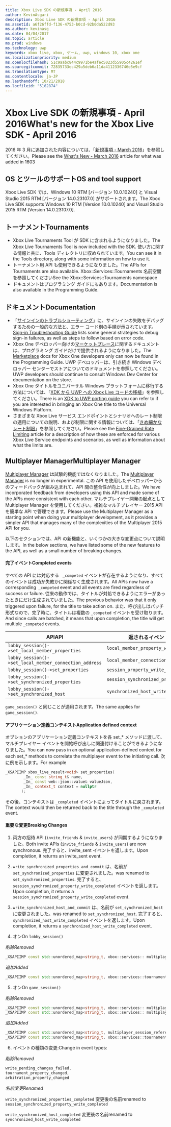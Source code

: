 ```yaml
---
title: Xbox Live SDK の新規事項 - April 2016
author: KevinAsgari
description: Xbox Live SDK の新規事項 - April 2016
ms.assetid: a6f26ffd-f136-4753-b0cd-92b0da522d93
ms.author: kevinasg
ms.date: 04/04/2017
ms.topic: article
ms.prod: windows
ms.technology: uwp
keywords: xbox live, xbox, ゲーム, uwp, windows 10, xbox one
ms.localizationpriority: medium
ms.openlocfilehash: 51c9aabc844c9971be4afec5023d55905c4261ef
ms.sourcegitcommit: 72835733ec429a5deb6a11da4112336746e5e9cf
ms.translationtype: MT
ms.contentlocale: ja-JP
ms.lasthandoff: 10/21/2018
ms.locfileid: "5162874"
---
```

# <a name="whats-new-for-the-xbox-live-sdk---april-2016"></a><span data-ttu-id="a1399-104">Xbox Live SDK の新規事項 - April 2016</span><span class="sxs-lookup"><span data-stu-id="a1399-104">What's new for the Xbox Live SDK - April 2016</span></span>

<span data-ttu-id="a1399-105">2016 年 3 月に追加された内容については、「[新規事項 - March 2016](1603-whats-new.md)」を参照してください。</span><span class="sxs-lookup"><span data-stu-id="a1399-105">Please see the [What's New - March 2016](1603-whats-new.md) article for what was added in 1603</span></span>

## <a name="os-and-tool-support"></a><span data-ttu-id="a1399-106">OS とツールのサポート</span><span class="sxs-lookup"><span data-stu-id="a1399-106">OS and tool support</span></span>
<span data-ttu-id="a1399-107">Xbox Live SDK では、Windows 10 RTM [バージョン 10.0.10240] と Visual Studio 2015 RTM [バージョン 14.0.23107.0] がサポートされます。</span><span class="sxs-lookup"><span data-stu-id="a1399-107">The Xbox Live SDK supports Windows 10 RTM [Version 10.0.10240] and Visual Studio 2015 RTM [Version 14.0.23107.0].</span></span>

## <a name="tournaments"></a><span data-ttu-id="a1399-108">トーナメント</span><span class="sxs-lookup"><span data-stu-id="a1399-108">Tournaments</span></span>
- <span data-ttu-id="a1399-109">Xbox Live Tournaments Tool が SDK に含まれるようになりました。</span><span class="sxs-lookup"><span data-stu-id="a1399-109">The Xbox Live Tournaments Tool is now included with the SDK.</span></span>  <span data-ttu-id="a1399-110">使い方に関する情報と共に、Tools ディレクトリに収められています。</span><span class="sxs-lookup"><span data-stu-id="a1399-110">You can see it in the Tools directory, along with some information on how to use it.</span></span>
- <span data-ttu-id="a1399-111">トーナメント用 API も使用できるようになりました。</span><span class="sxs-lookup"><span data-stu-id="a1399-111">The APIs for Tournaments are also available.</span></span>  <span data-ttu-id="a1399-112">Xbox::Services::Tournaments 名前空間を参照してください</span><span class="sxs-lookup"><span data-stu-id="a1399-112">See the Xbox::Services::Tournaments namespace</span></span>
- <span data-ttu-id="a1399-113">ドキュメントはプログラミング ガイドにもあります。</span><span class="sxs-lookup"><span data-stu-id="a1399-113">Documentation is also available in the Programming Guide.</span></span>

## <a name="documentation"></a><span data-ttu-id="a1399-114">ドキュメント</span><span class="sxs-lookup"><span data-stu-id="a1399-114">Documentation</span></span>
- <span data-ttu-id="a1399-115">「[サインインのトラブルシューティング](../using-xbox-live/troubleshooting/troubleshooting-sign-in.md)」に、サインインの失敗をデバッグするための一般的な方法と、エラー コード別の手順が示されています。</span><span class="sxs-lookup"><span data-stu-id="a1399-115">[Sign-in Troubleshooting Guide](../using-xbox-live/troubleshooting/troubleshooting-sign-in.md) lists some general strategies to debug sign-in failures, as well as steps to follow based on error code.</span></span>
- <span data-ttu-id="a1399-116">Xbox One デベロッパー向けの[マーケットプレース](https://developer.microsoft.com/en-us/games/xbox/docs/xboxlive/xbox-live-partners/xbox-marketplace/marketplace-and-downloadable-content)に関するドキュメントは、プログラミング ガイドだけで提供されるようになりました。</span><span class="sxs-lookup"><span data-stu-id="a1399-116">The [Marketplace](https://developer.microsoft.com/en-us/games/xbox/docs/xboxlive/xbox-live-partners/xbox-marketplace/marketplace-and-downloadable-content) docs for Xbox One developers only can now be found in the Programming Guide.</span></span>  <span data-ttu-id="a1399-117">UWP デベロッパーは、引き続き Windows デベロッパー センターでストアについてのドキュメントを参照してください。</span><span class="sxs-lookup"><span data-stu-id="a1399-117">UWP developers should continue to consult Windows Dev Center for documentation on the store.</span></span>
- <span data-ttu-id="a1399-118">Xbox One タイトルをユニバーサル Windows プラットフォームに移行する方法については、「[XDK から UWP への Xbox Live コードの移植](../using-xbox-live/porting-xbox-live-code-from-xdk-to-uwp.md)」を参照してください。</span><span class="sxs-lookup"><span data-stu-id="a1399-118">There is an [XDK to UWP porting guide](../using-xbox-live/porting-xbox-live-code-from-xdk-to-uwp.md) you can refer to if you are interested in bringing an Xbox One title to the Universal Windows Platform.</span></span>
- <span data-ttu-id="a1399-119">さまざまな Xbox Live サービス エンドポイントとシナリオへのレート制限の適用についての説明、および制限に関する情報については、「[きめ細かなレート制限](../using-xbox-live/best-practices/fine-grained-rate-limiting.md)」を参照してください。</span><span class="sxs-lookup"><span data-stu-id="a1399-119">Please see the [Fine-Grained Rate Limiting](../using-xbox-live/best-practices/fine-grained-rate-limiting.md) article for a description of how these are enforced for various Xbox Live Service endpoints and scenarios, as well as information about what the limits are.</span></span>

## <a name="multiplayer-manager"></a><span data-ttu-id="a1399-120">Multiplayer Manager</span><span class="sxs-lookup"><span data-stu-id="a1399-120">Multiplayer Manager</span></span>
<span data-ttu-id="a1399-121">[Multiplayer Manager](../multiplayer/multiplayer-manager.md) は試験的機能ではなくなりました。</span><span class="sxs-lookup"><span data-stu-id="a1399-121">The [Multiplayer Manager](../multiplayer/multiplayer-manager.md) is no longer in experimental.</span></span>  <span data-ttu-id="a1399-122">この API を使用したデベロッパーからのフィードバックが組み込まれて、API 間の整合性が向上しました。</span><span class="sxs-lookup"><span data-stu-id="a1399-122">We have incorporated feedback from developers using this API and made some of the APIs more consistent with each other.</span></span>  <span data-ttu-id="a1399-123">マルチプレイヤー開発の起点として Multiplayer Manager を使用してください。複雑なマルチプレイヤー 2015 API を簡単な API で管理できます。</span><span class="sxs-lookup"><span data-stu-id="a1399-123">Please use the Multiplayer Manager as a starting point when doing your multiplayer development, as it provides a simpler API that manages many of the complexities of the Multiplayer 2015 API for you.</span></span>

<span data-ttu-id="a1399-124">以下のセクションでは、API の新機能と、いくつかの大きな変更点について説明します。</span><span class="sxs-lookup"><span data-stu-id="a1399-124">In the below sections, we have listed some of the new features to the API, as well as a small number of breaking changes.</span></span>

#### <a name="completed-events"></a><span data-ttu-id="a1399-125">完了イベント</span><span class="sxs-lookup"><span data-stu-id="a1399-125">Completed events</span></span>
<span data-ttu-id="a1399-126">すべての API には対応する ``` _competed``` イベントが存在するようになり、すべてのイベントは成功か失敗かに関係なく生成されます。</span><span class="sxs-lookup"><span data-stu-id="a1399-126">All APIs now have a corresponding``` _competed``` event and all events are fired regardless of success or failure.</span></span> <span data-ttu-id="a1399-127">従来の動作では、タイトルが対処できるようにエラーがあったときにだけ生成されていました。</span><span class="sxs-lookup"><span data-stu-id="a1399-127">The previous behavior was that it only triggered upon failure, for the title to take action on.</span></span> <span data-ttu-id="a1399-128">また、呼び出しはバッチ形式なので、完了時に、タイトルは複数の ```_competed``` イベントを受け取ります。</span><span class="sxs-lookup"><span data-stu-id="a1399-128">And since calls are batched, it means that upon completion, the title will get multiple ```_competed``` events.</span></span>

| <span data-ttu-id="a1399-129">API</span><span class="sxs-lookup"><span data-stu-id="a1399-129">API</span></span> | <span data-ttu-id="a1399-130">返されるイベント</span><span class="sxs-lookup"><span data-stu-id="a1399-130">Returned Event</span></span> |
|-----|----------------|
| ```lobby_session()->set_local_member_properties``` |  ```local_member_property_write_completed ```
| ```lobby_session()->set_local_member_connection_address``` | ```local_member_connection_address_write_completed``` |
| ```lobby_session()->set_properties``` | ```session_property_write_completed``` |
| ```lobby_session()->set_synchronized_properties``` | ```session_synchronized_property_write_completed``` |
| ```lobby_session()->set_synchronized_host``` | ```synchronized_host_write_completed``` |

<span data-ttu-id="a1399-131">```game_session()``` と同じことが適用されます。</span><span class="sxs-lookup"><span data-stu-id="a1399-131">The same applies for ```game_session()```.</span></span>

#### <a name="application-defined-context"></a><span data-ttu-id="a1399-132">アプリケーション定義コンテキスト</span><span class="sxs-lookup"><span data-stu-id="a1399-132">Application defined context</span></span>
<span data-ttu-id="a1399-133">オプションのアプリケーション定義コンテキストを各 set_\* メソッドに渡して、マルチプレイヤー イベントを開始呼び出しに関連付けることができるようになりました。</span><span class="sxs-lookup"><span data-stu-id="a1399-133">You can now pass in an optional application-defined context for each set_\* methods to correlate the multiplayer event to the initiating call.</span></span>
<span data-ttu-id="a1399-134">次に例を示します。</span><span class="sxs-lookup"><span data-stu-id="a1399-134">For example</span></span>

```cpp
_XSAPIIMP xbox_live_result<void> set_properties(
        _In_ const string_t& name,
        _In_ const web::json::value& valueJson,
        _In_ context_t context = nullptr
       );
```

<span data-ttu-id="a1399-135">その後、コンテキストは ```_completed``` イベントによってタイトルに戻されます。</span><span class="sxs-lookup"><span data-stu-id="a1399-135">The context would then be returned back to the title through the ```_completed``` event.</span></span>

#### <a name="breaking-changes"></a><span data-ttu-id="a1399-136">重要な変更</span><span class="sxs-lookup"><span data-stu-id="a1399-136">Breaking Changes</span></span>

1.  <span data-ttu-id="a1399-137">両方の招待 API (```invite_friends``` & ```invite_users```) が同期するようになりました。</span><span class="sxs-lookup"><span data-stu-id="a1399-137">Both invite APIs (```invite_friends``` & ```invite_users```) are now synchronous.</span></span> <span data-ttu-id="a1399-138">完了すると、invite_sent イベントを返します。</span><span class="sxs-lookup"><span data-stu-id="a1399-138">Upon completion, it returns an invite_sent event.</span></span>

2.  ```write_synchronized_properties_and_commit``` <span data-ttu-id="a1399-139">は、名前が ```set_synchronized_properties``` に変更されました。</span><span class="sxs-lookup"><span data-stu-id="a1399-139">was renamed to ```set_synchronized_properties```.</span></span> <span data-ttu-id="a1399-140">完了すると、```session_synchronized_property_write_completed``` イベントを返します。</span><span class="sxs-lookup"><span data-stu-id="a1399-140">Upon completion, it returns a ```session_synchronized_property_write_completed``` event.</span></span>

3.  ```write_synchronized_host_and_commit``` <span data-ttu-id="a1399-141">は、名前が ```set_synchronized_host``` に変更されました。</span><span class="sxs-lookup"><span data-stu-id="a1399-141">was renamed to ```set_synchronized_host```.</span></span> <span data-ttu-id="a1399-142">完了すると、```synchronized_host_write_completed``` イベントを返します。</span><span class="sxs-lookup"><span data-stu-id="a1399-142">Upon completion, it returns a ```synchronized_host_write_completed``` event.</span></span>

4.  <span data-ttu-id="a1399-143">オン</span><span class="sxs-lookup"><span data-stu-id="a1399-143">On</span></span> ```lobby_session()```

  *<span data-ttu-id="a1399-144">削除</span><span class="sxs-lookup"><span data-stu-id="a1399-144">Removed</span></span>*

```cpp
_XSAPIIMP const std::unordered_map<string_t, xbox::services:: multiplayer::multiplayer_session_tournaments_server& tournaments_server() const;
```

  *<span data-ttu-id="a1399-145">追加</span><span class="sxs-lookup"><span data-stu-id="a1399-145">Added</span></span>*

```cpp
_XSAPIIMP const std::unordered_map<string_t, xbox::services::tournaments::tournament_team_result>& tournament_team_results() const;
```

5.  <span data-ttu-id="a1399-146">オン</span><span class="sxs-lookup"><span data-stu-id="a1399-146">On</span></span> ```game_session()```

  *<span data-ttu-id="a1399-147">削除</span><span class="sxs-lookup"><span data-stu-id="a1399-147">Removed</span></span>*

```cpp
_XSAPIIMP const std::unordered_map<string_t, xbox::services:: multiplayer::multiplayer_session_tournaments_server& tournaments_server() const;
_XSAPIIMP const std::unordered_map<string_t, xbox::services:: multiplayer::multiplayer_session_arbitration_server& arbitration_server() const;
```
  *<span data-ttu-id="a1399-148">追加</span><span class="sxs-lookup"><span data-stu-id="a1399-148">Added</span></span>*

```cpp
_XSAPIIMP const std::unordered_map<string_t, multiplayer_session_reference>& tournament_teams() const;
_XSAPIIMP const std::unordered_map<string_t, xbox::services::tournaments::tournament_team_result>& tournament_team_results() const;
```

6.  <span data-ttu-id="a1399-149">イベントの種類の変更:</span><span class="sxs-lookup"><span data-stu-id="a1399-149">Change in event types:</span></span>

  *<span data-ttu-id="a1399-150">削除</span><span class="sxs-lookup"><span data-stu-id="a1399-150">Removed</span></span>*

```cpp
write_pending_changes_failed,
tournament_property_changed,
arbitration_property_changed
```

  *<span data-ttu-id="a1399-151">名前変更</span><span class="sxs-lookup"><span data-stu-id="a1399-151">Renamed</span></span>*

  ```write_synchronized_properties_completed``` <span data-ttu-id="a1399-152">変更後の名前</span><span class="sxs-lookup"><span data-stu-id="a1399-152">renamed to</span></span> ```session_synchronized_property_write_completed```

  ```write_synchronized_host_completed``` <span data-ttu-id="a1399-153">変更後の名前</span><span class="sxs-lookup"><span data-stu-id="a1399-153">renamed to</span></span> ```synchronized_host_write_completed```
